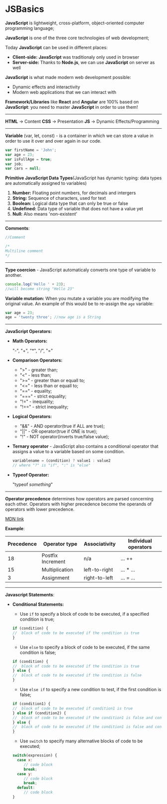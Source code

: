 # JSBasics

**JavaScript** is lightweight, cross-platform, object-oriented computer programming language;

**JavaScript** is one of the three core technologies of web development;

Today **JavaScript** can be used in different places:

- **Client-side:** **JavaScript** was traditionaly only used in browser
- **Server-side:** Thanks to **Node.js**, we can use **JavaScript** on server as well

**JavaScript** is what made modern web development possible:

- Dynamic effects and interactivity
- Modern web applications that we can interact with

**Framework/Libraries** like **React** and **Angular** are 100% based on **JavaScript**: you need to master **JavaScript** in order to use them!

--------------------------------------------------

**HTML** -> Content
**CSS** -> Presentation
**JS** -> Dynamic Effects/Programming

--------------------------------------------------

**Variable**
(var, let, const) - is a container in which we can store a value in order to use it over and over again in our code.

```javascript
var firstName = 'John';
var age = 23;
var isFullAge = true;
var job;
var cars = null;
```

**Primitive JavaScript Data Types**(JavaScript has dynamic typing: data types are automatically assigned to variables)

1. **Number:** Floating point numbers, for decimals and intergers
2. **String:** Sequence of characters, used for text
3. **Boolean:** Logical data type that can only be true or false
4. **Undefined:** Data type of variable that does not have a value yet
5. **Null:** Also means 'non-existent'

--------------------------------------------------

**Comments**:

```javascript
//Comment

/*
Multiline comment
*/
```

--------------------------------------------------

**Type coercion** - JavaScript automaticaly converts one type of variable to another.

```javascript
console.log('Hello ' + 23);
//will become string "Hello 23"
```

**Variable mutation:** When you mutate a variable you are modifying the original value. An example of this would be to re-assign the `age` variable:

```javascript
var age = 23;
age = 'twenty three'; //now age is a String
```

--------------------------------------------------

**JavaScript Operators:**

- **Math Operators:**

    "-", "+", "*", "/", "="

- **Comparison Operators:**

  - ">"  -  greater than;
  - "<"  -  less than;
  - ">="  -  greater than or equall to;
  - "<="  -  less than or equall to;
  - "=="  -  equality;
  - "==="  -  strict equality;
  - "!="  -  inequality;
  - "!=="  -  strict inequality;
  
- **Logical Operators:**

  - "&&"  -  AND operator(true if ALL are true);
  - "||"  -  OR operator(true if ONE is true);
  - "!"  -  NOT operator(inverts true/false value);

- **Ternary operator** - JavaScript also contains a conditional operator that assigns a value to a variable based on some condition.

    ```javascript
    variablename = (condition) ? value1 : value2
    // where "?" is "if", ":" is "else"
    ```

- **Typeof Operator:**

    "typeof _something_"

--------------------------------------------------

**Operator precedence** determines how operators are parsed concerning each other. Operators with higher precedence become the operands of operators with lower precedence.

[MDN link](https://developer.mozilla.org/en-US/docs/Web/JavaScript/Reference/Operators/Operator_Precedence)

**Example**:

| Precedence | Operator type     | Associativity | Individual operators |
|------------|-------------------|---------------|----------------------|
|     18     | Postfix Increment |      n/a      |         … ++         |
|     15     |   Multiplication  | left-to-right |         … * …        |
|      3     |     Assignment    | right-to-left |         … = …        |

--------------------------------------------------

**Javascript Statements**:

- **Conditional Statements:**
  - Use `if` to specify a block of code to be executed, if a specified condition is true;

  ```javascript
  if (condition) {
  //  block of code to be executed if the condition is true
  }
  ```
  
  - Use `else` to specify a block of code to be executed, if the same condition is false;

  ```javascript
  if (condition) {
  //  block of code to be executed if the condition is true
  } else {
  //  block of code to be executed if the condition is false
  }
  ```

  - Use `else if` to specify a new condition to test, if the first condition is false;

  ```javascript
  if (condition1) {
  //  block of code to be executed if condition1 is true
  } else if (condition2) {
  //  block of code to be executed if the condition1 is false and condition2 is true
  } else {
  //  block of code to be executed if the condition1 is false and condition2 is false
  }
  ```

  - Use `switch` to specify many alternative blocks of code to be executed;

  ```javascript
  switch(expression) {
    case x:
       // code block
       break;
    case y:
       // code block
       break;
    default:
       // code block
  }
  ```
